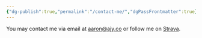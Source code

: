 ```yaml
---
{"dg-publish":true,"permalink":"/contact-me/","dgPassFrontmatter":true}
---
```



You may contact me via email at aaron@ajy.co or follow me on [Strava](https://www.strava.com/athletes/aaronjamesyoung).
